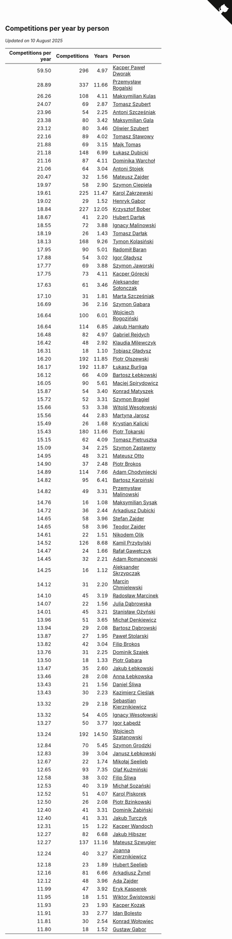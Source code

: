 ## Competitions per year by person

*Updated on 10 August 2025*

| Competitions per year | Competitions | Years | Person |
| ---: | ---: | ---: | :--- |
| 59.50 | 296 | 4.97 | [Kacper Paweł Dworak](https://www.worldcubeassociation.org/persons/2020DWOR01) |
| 28.89 | 337 | 11.66 | [Przemysław Rogalski](https://www.worldcubeassociation.org/persons/2013ROGA02) |
| 26.26 | 108 | 4.11 | [Maksymilian Kulas](https://www.worldcubeassociation.org/persons/2021KULA02) |
| 24.07 | 69 | 2.87 | [Tomasz Szubert](https://www.worldcubeassociation.org/persons/2022SZUB02) |
| 23.96 | 54 | 2.25 | [Antoni Szcześniak](https://www.worldcubeassociation.org/persons/2023SZCZ04) |
| 23.38 | 80 | 3.42 | [Maksymilian Gala](https://www.worldcubeassociation.org/persons/2022GALA01) |
| 23.12 | 80 | 3.46 | [Oliwier Szubert](https://www.worldcubeassociation.org/persons/2022SZUB01) |
| 22.16 | 89 | 4.02 | [Tomasz Stawowy](https://www.worldcubeassociation.org/persons/2021STAW01) |
| 21.88 | 69 | 3.15 | [Majk Tomas](https://www.worldcubeassociation.org/persons/2022TOMA05) |
| 21.18 | 148 | 6.99 | [Łukasz Dubicki](https://www.worldcubeassociation.org/persons/2018DUBI01) |
| 21.16 | 87 | 4.11 | [Dominika Warchoł](https://www.worldcubeassociation.org/persons/2021WARC01) |
| 21.06 | 64 | 3.04 | [Antoni Stojek](https://www.worldcubeassociation.org/persons/2022STOJ03) |
| 20.47 | 32 | 1.56 | [Mateusz Zajder](https://www.worldcubeassociation.org/persons/2024ZAJD01) |
| 19.97 | 58 | 2.90 | [Szymon Ciepiela](https://www.worldcubeassociation.org/persons/2022CIEP01) |
| 19.61 | 225 | 11.47 | [Karol Zakrzewski](https://www.worldcubeassociation.org/persons/2014ZAKR01) |
| 19.02 | 29 | 1.52 | [Henryk Gabor](https://www.worldcubeassociation.org/persons/2024GABO02) |
| 18.84 | 227 | 12.05 | [Krzysztof Bober](https://www.worldcubeassociation.org/persons/2013BOBE01) |
| 18.67 | 41 | 2.20 | [Hubert Darłak](https://www.worldcubeassociation.org/persons/2023DARL03) |
| 18.55 | 72 | 3.88 | [Ignacy Malinowski](https://www.worldcubeassociation.org/persons/2021MALI02) |
| 18.19 | 26 | 1.43 | [Tomasz Darłak](https://www.worldcubeassociation.org/persons/2024DARL01) |
| 18.13 | 168 | 9.26 | [Tymon Kolasiński](https://www.worldcubeassociation.org/persons/2016KOLA02) |
| 17.95 | 90 | 5.01 | [Radomił Baran](https://www.worldcubeassociation.org/persons/2020BARA02) |
| 17.88 | 54 | 3.02 | [Igor Gładysz](https://www.worldcubeassociation.org/persons/2022GLAD01) |
| 17.77 | 69 | 3.88 | [Szymon Jaworski](https://www.worldcubeassociation.org/persons/2021JAWO01) |
| 17.75 | 73 | 4.11 | [Kacper Górecki](https://www.worldcubeassociation.org/persons/2021GORE01) |
| 17.63 | 61 | 3.46 | [Aleksander Sołonczak](https://www.worldcubeassociation.org/persons/2022SOLO01) |
| 17.10 | 31 | 1.81 | [Marta Szcześniak](https://www.worldcubeassociation.org/persons/2023SZCZ07) |
| 16.69 | 36 | 2.16 | [Szymon Gabara](https://www.worldcubeassociation.org/persons/2023GABA01) |
| 16.64 | 100 | 6.01 | [Wojciech Rogoziński](https://www.worldcubeassociation.org/persons/2019ROGO04) |
| 16.64 | 114 | 6.85 | [Jakub Hamkało](https://www.worldcubeassociation.org/persons/2018HAMK01) |
| 16.48 | 82 | 4.97 | [Gabriel Rejdych](https://www.worldcubeassociation.org/persons/2020REJD01) |
| 16.42 | 48 | 2.92 | [Klaudia Milewczyk](https://www.worldcubeassociation.org/persons/2022MILE05) |
| 16.31 | 18 | 1.10 | [Tobiasz Gładysz](https://www.worldcubeassociation.org/persons/2024GLAD02) |
| 16.20 | 192 | 11.85 | [Piotr Olszewski](https://www.worldcubeassociation.org/persons/2013OLSZ02) |
| 16.17 | 192 | 11.87 | [Łukasz Burliga](https://www.worldcubeassociation.org/persons/2013BURL01) |
| 16.12 | 66 | 4.09 | [Bartosz Łebkowski](https://www.worldcubeassociation.org/persons/2021LEBK01) |
| 16.05 | 90 | 5.61 | [Maciej Spirydowicz](https://www.worldcubeassociation.org/persons/2020SPIR01) |
| 15.87 | 54 | 3.40 | [Konrad Matyszek](https://www.worldcubeassociation.org/persons/2022MATY02) |
| 15.72 | 52 | 3.31 | [Szymon Brągiel](https://www.worldcubeassociation.org/persons/2022BRAG03) |
| 15.66 | 53 | 3.38 | [Witold Wesołowski](https://www.worldcubeassociation.org/persons/2022WESO01) |
| 15.56 | 44 | 2.83 | [Martyna Jarosz](https://www.worldcubeassociation.org/persons/2022JARO01) |
| 15.49 | 26 | 1.68 | [Krystian Kalicki](https://www.worldcubeassociation.org/persons/2023KALI10) |
| 15.43 | 180 | 11.66 | [Piotr Tokarski](https://www.worldcubeassociation.org/persons/2013TOKA01) |
| 15.15 | 62 | 4.09 | [Tomasz Pietruszka](https://www.worldcubeassociation.org/persons/2021PIET01) |
| 15.09 | 34 | 2.25 | [Szymon Zastawny](https://www.worldcubeassociation.org/persons/2023ZAST01) |
| 14.95 | 48 | 3.21 | [Mateusz Otto](https://www.worldcubeassociation.org/persons/2022OTTO01) |
| 14.90 | 37 | 2.48 | [Piotr Brokos](https://www.worldcubeassociation.org/persons/2023BROK01) |
| 14.89 | 114 | 7.66 | [Adam Chodyniecki](https://www.worldcubeassociation.org/persons/2017CHOD02) |
| 14.82 | 95 | 6.41 | [Bartosz Karpiński](https://www.worldcubeassociation.org/persons/2019KARP03) |
| 14.82 | 49 | 3.31 | [Przemysław Malinowski](https://www.worldcubeassociation.org/persons/2022MALI01) |
| 14.76 | 16 | 1.08 | [Maksymilian Sysak](https://www.worldcubeassociation.org/persons/2024SYSA01) |
| 14.72 | 36 | 2.44 | [Arkadiusz Dubicki](https://www.worldcubeassociation.org/persons/2023DUBI01) |
| 14.65 | 58 | 3.96 | [Stefan Zajder](https://www.worldcubeassociation.org/persons/2021ZAJD02) |
| 14.65 | 58 | 3.96 | [Teodor Zajder](https://www.worldcubeassociation.org/persons/2021ZAJD03) |
| 14.61 | 22 | 1.51 | [Nikodem Olik](https://www.worldcubeassociation.org/persons/2024OLIK01) |
| 14.52 | 126 | 8.68 | [Kamil Przybylski](https://www.worldcubeassociation.org/persons/2016PRZY01) |
| 14.47 | 24 | 1.66 | [Rafał Gawełczyk](https://www.worldcubeassociation.org/persons/2023GAWE01) |
| 14.45 | 32 | 2.21 | [Adam Romanowski](https://www.worldcubeassociation.org/persons/2023ROMA10) |
| 14.25 | 16 | 1.12 | [Aleksander Skrzypczak](https://www.worldcubeassociation.org/persons/2024SKRZ01) |
| 14.12 | 31 | 2.20 | [Marcin Chmielewski](https://www.worldcubeassociation.org/persons/2023CHMI01) |
| 14.10 | 45 | 3.19 | [Radosław Marcinek](https://www.worldcubeassociation.org/persons/2022MARC05) |
| 14.07 | 22 | 1.56 | [Julia Dąbrowska](https://www.worldcubeassociation.org/persons/2024DABR01) |
| 14.01 | 45 | 3.21 | [Stanisław Ożyński](https://www.worldcubeassociation.org/persons/2022OZYN01) |
| 13.96 | 51 | 3.65 | [Michał Denkiewicz](https://www.worldcubeassociation.org/persons/2021DENK01) |
| 13.94 | 29 | 2.08 | [Bartosz Dąbrowski](https://www.worldcubeassociation.org/persons/2023DABR07) |
| 13.87 | 27 | 1.95 | [Paweł Stolarski](https://www.worldcubeassociation.org/persons/2023STOL04) |
| 13.82 | 42 | 3.04 | [Filip Brokos](https://www.worldcubeassociation.org/persons/2022BROK03) |
| 13.76 | 31 | 2.25 | [Dominik Szajek](https://www.worldcubeassociation.org/persons/2023SZAJ01) |
| 13.50 | 18 | 1.33 | [Piotr Gabara](https://www.worldcubeassociation.org/persons/2024GABA02) |
| 13.47 | 35 | 2.60 | [Jakub Łebkowski](https://www.worldcubeassociation.org/persons/2023LEBK01) |
| 13.46 | 28 | 2.08 | [Anna Łebkowska](https://www.worldcubeassociation.org/persons/2023LEBK04) |
| 13.43 | 21 | 1.56 | [Daniel Śliwa](https://www.worldcubeassociation.org/persons/2024SLIW01) |
| 13.43 | 30 | 2.23 | [Kazimierz Cieślak](https://www.worldcubeassociation.org/persons/2023CIES01) |
| 13.32 | 29 | 2.18 | [Sebastian Kierznikiewicz](https://www.worldcubeassociation.org/persons/2023KIER02) |
| 13.32 | 54 | 4.05 | [Ignacy Wesołowski](https://www.worldcubeassociation.org/persons/2021WESO01) |
| 13.27 | 50 | 3.77 | [Igor Łabędź](https://www.worldcubeassociation.org/persons/2021LABE01) |
| 13.24 | 192 | 14.50 | [Wojciech Szatanowski](https://www.worldcubeassociation.org/persons/2011SZAT01) |
| 12.84 | 70 | 5.45 | [Szymon Grodzki](https://www.worldcubeassociation.org/persons/2020GROD01) |
| 12.83 | 39 | 3.04 | [Janusz Łebkowski](https://www.worldcubeassociation.org/persons/2022LEBK01) |
| 12.67 | 22 | 1.74 | [Mikołaj Seelieb](https://www.worldcubeassociation.org/persons/2023SEEL04) |
| 12.65 | 93 | 7.35 | [Olaf Kuźmiński](https://www.worldcubeassociation.org/persons/2018KUZM02) |
| 12.58 | 38 | 3.02 | [Filip Śliwa](https://www.worldcubeassociation.org/persons/2022SLIW01) |
| 12.53 | 40 | 3.19 | [Michał Sozański](https://www.worldcubeassociation.org/persons/2022SOZA02) |
| 12.52 | 51 | 4.07 | [Karol Piskorek](https://www.worldcubeassociation.org/persons/2021PISK01) |
| 12.50 | 26 | 2.08 | [Piotr Bzinkowski](https://www.worldcubeassociation.org/persons/2023BZIN01) |
| 12.40 | 41 | 3.31 | [Dominik Żabiński](https://www.worldcubeassociation.org/persons/2022ZABI01) |
| 12.40 | 41 | 3.31 | [Jakub Turczyk](https://www.worldcubeassociation.org/persons/2022TURC02) |
| 12.31 | 15 | 1.22 | [Kacper Wandoch](https://www.worldcubeassociation.org/persons/2024WAND01) |
| 12.27 | 82 | 6.68 | [Jakub Hibszer](https://www.worldcubeassociation.org/persons/2018HIBS01) |
| 12.27 | 137 | 11.16 | [Mateusz Szwugier](https://www.worldcubeassociation.org/persons/2014SZWU01) |
| 12.24 | 40 | 3.27 | [Joanna Kierznikiewicz](https://www.worldcubeassociation.org/persons/2022KIER01) |
| 12.18 | 23 | 1.89 | [Hubert Seelieb](https://www.worldcubeassociation.org/persons/2023SEEL02) |
| 12.16 | 81 | 6.66 | [Arkadiusz Żynel](https://www.worldcubeassociation.org/persons/2018ZYNE01) |
| 12.12 | 48 | 3.96 | [Ada Zajder](https://www.worldcubeassociation.org/persons/2021ZAJD01) |
| 11.99 | 47 | 3.92 | [Eryk Kasperek](https://www.worldcubeassociation.org/persons/2021KASP01) |
| 11.95 | 18 | 1.51 | [Wiktor Świstowski](https://www.worldcubeassociation.org/persons/2024SWIS01) |
| 11.93 | 23 | 1.93 | [Kacper Kozak](https://www.worldcubeassociation.org/persons/2023KOZA05) |
| 11.91 | 33 | 2.77 | [Idan Bolesto](https://www.worldcubeassociation.org/persons/2022BOLE01) |
| 11.81 | 30 | 2.54 | [Konrad Wołowiec](https://www.worldcubeassociation.org/persons/2023WOLO01) |
| 11.80 | 18 | 1.52 | [Gustaw Gabor](https://www.worldcubeassociation.org/persons/2024GABO01) |


<a href="https://github.com/noeruchangd/wca_statistics_vn" class="github-corner" aria-label="View source on Github"><svg width="80" height="80" viewBox="0 0 250 250" style="fill:#151513; color:#fff; position: absolute; top: 0; border: 0; right: 0;" aria-hidden="true"><path d="M0,0 L115,115 L130,115 L142,142 L250,250 L250,0 Z"></path><path d="M128.3,109.0 C113.8,99.7 119.0,89.6 119.0,89.6 C122.0,82.7 120.5,78.6 120.5,78.6 C119.2,72.0 123.4,76.3 123.4,76.3 C127.3,80.9 125.5,87.3 125.5,87.3 C122.9,97.6 130.6,101.9 134.4,103.2" fill="currentColor" style="transform-origin: 130px 106px;" class="octo-arm"></path><path d="M115.0,115.0 C114.9,115.1 118.7,116.5 119.8,115.4 L133.7,101.6 C136.9,99.2 139.9,98.4 142.2,98.6 C133.8,88.0 127.5,74.4 143.8,58.0 C148.5,53.4 154.0,51.2 159.7,51.0 C160.3,49.4 163.2,43.6 171.4,40.1 C171.4,40.1 176.1,42.5 178.8,56.2 C183.1,58.6 187.2,61.8 190.9,65.4 C194.5,69.0 197.7,73.2 200.1,77.6 C213.8,80.2 216.3,84.9 216.3,84.9 C212.7,93.1 206.9,96.0 205.4,96.6 C205.1,102.4 203.0,107.8 198.3,112.5 C181.9,128.9 168.3,122.5 157.7,114.1 C157.9,116.9 156.7,120.9 152.7,124.9 L141.0,136.5 C139.8,137.7 141.6,141.9 141.8,141.8 Z" fill="currentColor" class="octo-body"></path></svg></a><style>.github-corner:hover .octo-arm{animation:octocat-wave 560ms ease-in-out}@keyframes octocat-wave{0%,100%{transform:rotate(0)}20%,60%{transform:rotate(-25deg)}40%,80%{transform:rotate(10deg)}}@media (max-width:500px){.github-corner:hover .octo-arm{animation:none}.github-corner .octo-arm{animation:octocat-wave 560ms ease-in-out}}</style>
